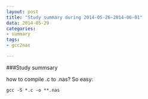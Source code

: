 ```yaml
---
layout: post
title: "Study summary during 2014-05-26~2014-06-01"
data: 2014-05-29
categories:
- summary
tags:
- gcc2nas

---
```

###Study summsary

how to compile .c to .nas? So easy:
	
	gcc -S *.c -o **.nas
